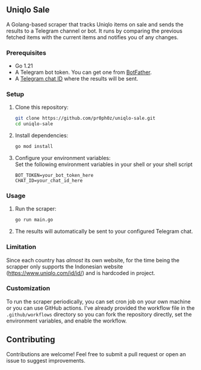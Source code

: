 ## Uniqlo Sale  

A Golang-based scraper that tracks Uniqlo items on sale and sends the results to a Telegram channel or bot. It runs by comparing the previous fetched items with the current items and notifies you of any changes.

### Prerequisites  
- Go 1.21
- A Telegram bot token. You can get one from [BotFather](https://core.telegram.org/bots#botfather).  
- A [Telegram chat ID](https://gist.github.com/nafiesl/4ad622f344cd1dc3bb1ecbe468ff9f8a) where the results will be sent.  

### Setup  
1. Clone this repository:  
   ```bash  
   git clone https://github.com/pr0ph0z/uniqlo-sale.git  
   cd uniqlo-sale  
   ```  

2. Install dependencies:
   ```bash  
   go mod install
   ```  

3. Configure your environment variables:  
   Set the following environment variables in your shell or your shell script
   ```env  
   BOT_TOKEN=your_bot_token_here
   CHAT_ID=your_chat_id_here
   ```  

### Usage  

1. Run the scraper:  
   ```bash  
   go run main.go  
   ```  

2. The results will automatically be sent to your configured Telegram chat.  

### Limitation

Since each country has *almost* its own website, for the time being the scrapper only supports the Indonesian website (https://www.uniqlo.com/id/id/) and is hardcoded in project.

### Customization

To run the scraper periodically, you can set cron job on your own machine or you can use GitHub actions. I've already provided the workflow file in the `.github/workflows` directory so you can fork the repository directly, set the environment variables, and enable the workflow.

## Contributing  
Contributions are welcome! Feel free to submit a pull request or open an issue to suggest improvements.  
